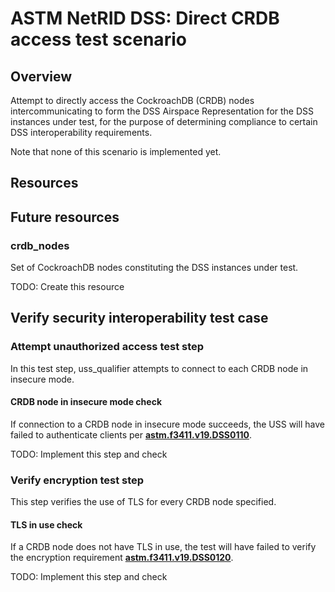 # ASTM NetRID DSS: Direct CRDB access test scenario

## Overview

Attempt to directly access the CockroachDB (CRDB) nodes intercommunicating to form the DSS Airspace Representation for the DSS instances under test, for the purpose of determining compliance to certain DSS interoperability requirements.

Note that none of this scenario is implemented yet.

## Resources

## Future resources

### crdb_nodes

Set of CockroachDB nodes constituting the DSS instances under test.

TODO: Create this resource

## Verify security interoperability test case

### Attempt unauthorized access test step

In this test step, uss_qualifier attempts to connect to each CRDB node in insecure mode.

#### CRDB node in insecure mode check

If connection to a CRDB node in insecure mode succeeds, the USS will have failed to authenticate clients per **[astm.f3411.v19.DSS0110](../../../../../requirements/astm/f3411/v19.md)**.

TODO: Implement this step and check

### Verify encryption test step

This step verifies the use of TLS for every CRDB node specified.

#### TLS in use check

If a CRDB node does not have TLS in use, the test will have failed to verify the encryption requirement **[astm.f3411.v19.DSS0120](../../../../../requirements/astm/f3411/v19.md)**.

TODO: Implement this step and check
